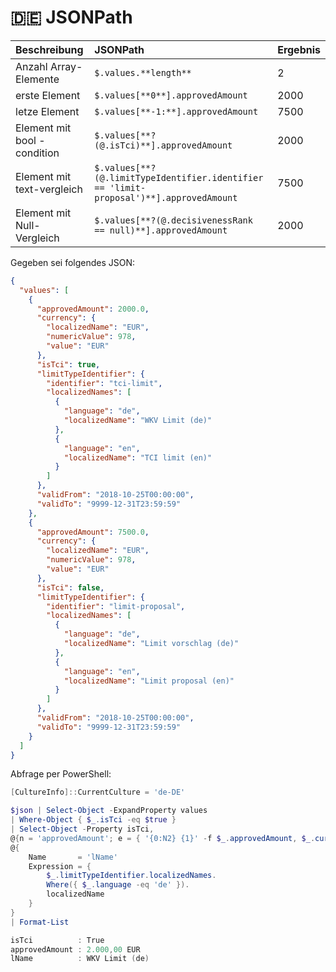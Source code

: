 # :de: JSONPath

| Beschreibung                 | JSONPath                                                                               | Ergebnis |
| :--------------------------- | :------------------------------------------------------------------------------------- | :------- |
| Anzahl Array-Elemente        | `$.values.**length**`                                                                  | 2        |
| erste Element                | `$.values[**0**].approvedAmount`                                                       | 2000     |
| letze Element                | `$.values[**-1:**].approvedAmount`                                                     | 7500     |
| Element mit bool - condition | `$.values[**?(@.isTci)**].approvedAmount`                                              | 2000     |
| Element mit text-vergleich   | `$.values[**?(@.limitTypeIdentifier.identifier == 'limit-proposal')**].approvedAmount` | 7500     |
| Element mit Null-Vergleich   | `$.values[**?(@.decisivenessRank == null)**].approvedAmount`                           | 2000     |

Gegeben sei folgendes JSON:

```json
{
  "values": [
    {
      "approvedAmount": 2000.0,
      "currency": {
        "localizedName": "EUR",
        "numericValue": 978,
        "value": "EUR"
      },
      "isTci": true,
      "limitTypeIdentifier": {
        "identifier": "tci-limit",
        "localizedNames": [
          {
            "language": "de",
            "localizedName": "WKV Limit (de)"
          },
          {
            "language": "en",
            "localizedName": "TCI limit (en)"
          }
        ]
      },
      "validFrom": "2018-10-25T00:00:00",
      "validTo": "9999-12-31T23:59:59"
    },
    {
      "approvedAmount": 7500.0,
      "currency": {
        "localizedName": "EUR",
        "numericValue": 978,
        "value": "EUR"
      },
      "isTci": false,
      "limitTypeIdentifier": {
        "identifier": "limit-proposal",
        "localizedNames": [
          {
            "language": "de",
            "localizedName": "Limit vorschlag (de)"
          },
          {
            "language": "en",
            "localizedName": "Limit proposal (en)"
          }
        ]
      },
      "validFrom": "2018-10-25T00:00:00",
      "validTo": "9999-12-31T23:59:59"
    }
  ]
}
```

Abfrage per PowerShell:

```powershell
[CultureInfo]::CurrentCulture = 'de-DE'

$json | Select-Object -ExpandProperty values
| Where-Object { $_.isTci -eq $true }
| Select-Object -Property isTci,
@{n = 'approvedAmount'; e = { '{0:N2} {1}' -f $_.approvedAmount, $_.currency.localizedName } },
@{
    Name       = 'lName'
    Expression = {
        $_.limitTypeIdentifier.localizedNames.
        Where({ $_.language -eq 'de' }).
        localizedName
    }
}
| Format-List

isTci          : True
approvedAmount : 2.000,00 EUR
lName          : WKV Limit (de)
```
